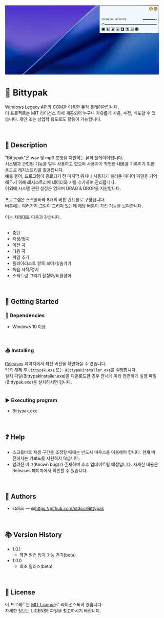 ![Bittypak 실행 화면](./Images/Bittypak-demo.gif)
# 📌 Bittypak<br>
Windows Legacy API와 COM을 이용한 뮤직 플레이어입니다.<br>
이 프로젝트는 MIT 라이선스 하에 제공되어 누구나 자유롭게 사용, 수정, 배포할 수 있습니다. 개인 또는 상업적 용도로도 활용이 가능합니다.<br>
<br><br>
## 📝 Description<br>
"Bittypak"은 wav 및 mp3 포맷을 지원하는 뮤직 플레이어입니다.<br>
시스템과 관련된 기능을 일부 사용하고 있으며 사용자가 작업한 내용을 기록하기 위한 용도로 레지스트리를 활용합니다.<br>
예를 들어, 프로그램이 종료되기 전 마지막 위치나 사용자가 불러온 미디어 파일을 기억해두기 위해 레지스트리에 데이터와 키를 추가하여 관리합니다.<br>
이외에 시스템 관련 설정은 없으며 DRAG & DROP을 지원합니다.<br>
<br>
프로그램은 스크롤바와 8개의 버튼 컨트롤로 구성됩니다.<br>
버튼에는 여러가지 그림이 그려져 있는데 해당 버튼이 가진 기능을 보여줍니다.<br>
<br>
이는 차례대로 다음과 같습니다.<br>
<br>
- 중단<br>
- 재생/정지<br>
- 이전 곡<br>
- 다음 곡<br>
- 파일 추가<br>
- 플레이리스트 항목 보이기/숨기기<br>
- 녹음 시작/정지<br>
- 스펙트럼 그리기 활성화/비활성화<br>
<br><br>
## 🚀 Getting Started<br>
### 🔧 Dependencies<br>
- Windows 10 이상<br>
<br><br>
### 📥 Installing<br>
[Releases](https://github.com/stdsic/Bittypak/releases) 페이지에서 최신 버전을 확인하실 수 있습니다.<br>
압축 해제 후 `Bittypak.exe` 또는 `BittypakInstaller.exe`를 실행합니다.<br>
설치 파일(BittypakInstaller.exe)을 다운로드한 경우 안내에 따라 안전하게 실행 파일(Bittypak.exe)을 설치하시면 됩니다.<br>
<br>
### ▶️ Executing program<br>
- Bittypak.exe<br>
<br><br>
## ❓ Help<br>
- 스크롤바로 재생 구간을 조정할 때에는 반드시 마우스를 이용해야 합니다. 현재 버전에서는 키보드를 지원하지 않습니다.<br>
- 알려진 버그(Known bug)가 존재하며 추후 업데이트될 예정입니다. 자세한 내용은 Releases 페이지에서 확인할 수 있습니다.<br>
<br><br>
## 👤 Authors<br>
- stdsic — @https://github.com/stdsic/Bittypak<br>
<br><br>
## 📚 Version History<br>
- 1.0.1<br>
  - 화면 절전 방지 기능 추가(beta)<br>
- 1.0.0<br>
  - 최초 릴리스(beta)<br>
<br><br>
## 🧾 License<br>
이 프로젝트는 [MIT License](LICENSE)로 라이선스되어 있습니다.<br>
자세한 정보는 LICENSE 파일을 참고하시기 바랍니다.<br>
<br>
